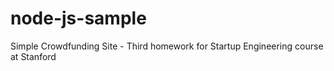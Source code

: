 node-js-sample
==============

Simple Crowdfunding Site - Third homework for Startup Engineering course at Stanford
